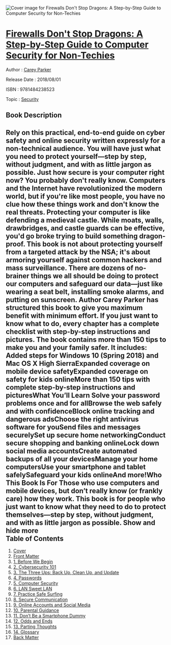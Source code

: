 ![Cover image for Firewalls Don&#39;t Stop Dragons: A Step-by-Step Guide to Computer Security for Non-Techies](https://imgdetail.ebookreading.net/cover/cover/security/EB9781484238523.jpg)

[Firewalls Don&#39;t Stop Dragons: A Step-by-Step Guide to Computer Security for Non-Techies](https://ebookreading.net/view/book/Firewalls+Don%26%2339%3Bt+Stop+Dragons%3A+A+Step-by-Step+Guide+to+Computer+Security+for+Non-Techies-EB9781484238523_1.html "Firewalls Don&#39;t Stop Dragons: A Step-by-Step Guide to Computer Security for Non-Techies")
====================================================================================================================

Author : [Carey Parker](https://ebookreading.net/search/author/Carey+Parker)

Release Date : 2018/08/01

ISBN : 9781484238523

Topic : [Security](https://ebookreading.net/search/category/security)

Book Description
-----------------

 Rely on this practical, end-to-end guide on cyber safety and online security written expressly for a non-technical audience. You will have just what you need to protect yourself—step by step, without judgment, and with as little jargon as possible. Just how secure is your computer right now? You probably don't really know. Computers and the Internet have revolutionized the modern world, but if you're like most people, you have no clue how these things work and don't know the real threats.
Protecting your computer is like defending a medieval castle. While moats, walls, drawbridges, and castle guards can be effective, you'd go broke trying to build something dragon-proof. This book is not about protecting yourself from a targeted attack by the NSA; it's about armoring yourself against common hackers and mass surveillance. There are dozens of no-brainer things we all should be doing to protect our computers and safeguard our data—just like wearing a seat belt, installing smoke alarms, and putting on sunscreen.
Author Carey Parker has structured this book to give you maximum benefit with minimum effort. If you just want to know what to do, every chapter has a complete checklist with step-by-step instructions and pictures. The book contains more than 150 tips to make you and your family safer. It includes:
Added steps for Windows 10 (Spring 2018) and Mac OS X High SierraExpanded coverage on mobile device safetyExpanded coverage on safety for kids onlineMore than 150 tips with complete step-by-step instructions and picturesWhat You’ll Learn
Solve your password problems once and for allBrowse the web safely and with confidenceBlock online tracking and dangerous adsChoose the right antivirus software for youSend files and messages securelySet up secure home networkingConduct secure shopping and banking onlineLock down social media accountsCreate automated backups of all your devicesManage your home computersUse your smartphone and tablet safelySafeguard your kids onlineAnd more!Who This Book Is For
Those who use computers and mobile devices, but don’t really know (or frankly care) how they work. This book is for people who just want to know what they need to do to protect themselves—step by step, without judgment, and with as little jargon as possible.
        Show and hide more                
Table of Contents
-----------------

1. [Cover](https://ebookreading.net/view/book/Firewalls+Don%26%2339%3Bt+Stop+Dragons%3A+A+Step-by-Step+Guide+to+Computer+Security+for+Non-Techies-EB9781484238523_1.html)
1. [Front Matter](https://ebookreading.net/view/book/Firewalls+Don%26%2339%3Bt+Stop+Dragons%3A+A+Step-by-Step+Guide+to+Computer+Security+for+Non-Techies-EB9781484238523_2.html)
1. [1. Before We Begin](https://ebookreading.net/view/book/Firewalls+Don%26%2339%3Bt+Stop+Dragons%3A+A+Step-by-Step+Guide+to+Computer+Security+for+Non-Techies-EB9781484238523_3.html)
1. [2. Cybersecurity 101](https://ebookreading.net/view/book/Firewalls+Don%26%2339%3Bt+Stop+Dragons%3A+A+Step-by-Step+Guide+to+Computer+Security+for+Non-Techies-EB9781484238523_4.html)
1. [3. The Three Ups: Back Up, Clean Up, and Update](https://ebookreading.net/view/book/Firewalls+Don%26%2339%3Bt+Stop+Dragons%3A+A+Step-by-Step+Guide+to+Computer+Security+for+Non-Techies-EB9781484238523_5.html)
1. [4. Passwords](https://ebookreading.net/view/book/Firewalls+Don%26%2339%3Bt+Stop+Dragons%3A+A+Step-by-Step+Guide+to+Computer+Security+for+Non-Techies-EB9781484238523_6.html)
1. [5. Computer Security](https://ebookreading.net/view/book/Firewalls+Don%26%2339%3Bt+Stop+Dragons%3A+A+Step-by-Step+Guide+to+Computer+Security+for+Non-Techies-EB9781484238523_7.html)
1. [6. LAN Sweet LAN](https://ebookreading.net/view/book/Firewalls+Don%26%2339%3Bt+Stop+Dragons%3A+A+Step-by-Step+Guide+to+Computer+Security+for+Non-Techies-EB9781484238523_8.html)
1. [7. Practice Safe Surfing](https://ebookreading.net/view/book/Firewalls+Don%26%2339%3Bt+Stop+Dragons%3A+A+Step-by-Step+Guide+to+Computer+Security+for+Non-Techies-EB9781484238523_9.html)
1. [8. Secure Communication](https://ebookreading.net/view/book/Firewalls+Don%26%2339%3Bt+Stop+Dragons%3A+A+Step-by-Step+Guide+to+Computer+Security+for+Non-Techies-EB9781484238523_10.html)
1. [9. Online Accounts and Social Media](https://ebookreading.net/view/book/Firewalls+Don%26%2339%3Bt+Stop+Dragons%3A+A+Step-by-Step+Guide+to+Computer+Security+for+Non-Techies-EB9781484238523_11.html)
1. [10. Parental Guidance](https://ebookreading.net/view/book/Firewalls+Don%26%2339%3Bt+Stop+Dragons%3A+A+Step-by-Step+Guide+to+Computer+Security+for+Non-Techies-EB9781484238523_12.html)
1. [11. Don’t Be a Smartphone Dummy](https://ebookreading.net/view/book/Firewalls+Don%26%2339%3Bt+Stop+Dragons%3A+A+Step-by-Step+Guide+to+Computer+Security+for+Non-Techies-EB9781484238523_13.html)
1. [12. Odds and Ends](https://ebookreading.net/view/book/Firewalls+Don%26%2339%3Bt+Stop+Dragons%3A+A+Step-by-Step+Guide+to+Computer+Security+for+Non-Techies-EB9781484238523_14.html)
1. [13. Parting Thoughts](https://ebookreading.net/view/book/Firewalls+Don%26%2339%3Bt+Stop+Dragons%3A+A+Step-by-Step+Guide+to+Computer+Security+for+Non-Techies-EB9781484238523_15.html)
1. [14. Glossary](https://ebookreading.net/view/book/Firewalls+Don%26%2339%3Bt+Stop+Dragons%3A+A+Step-by-Step+Guide+to+Computer+Security+for+Non-Techies-EB9781484238523_16.html)
1. [Back Matter](https://ebookreading.net/view/book/Firewalls+Don%26%2339%3Bt+Stop+Dragons%3A+A+Step-by-Step+Guide+to+Computer+Security+for+Non-Techies-EB9781484238523_17.html)
